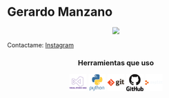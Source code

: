 
<!--
**GerardoManz/GerardoManz** is a ✨ _special_ ✨ repository because its `README.md` (this file) appears on your GitHub profile.

Here are some ideas to get you started:

- 🔭 I’m currently working on ...
- 🌱 I’m currently learning ...
- 👯 I’m looking to collaborate on ...
- 🤔 I’m looking for help with ...
- 💬 Ask me about ...
- 📫 How to reach me: ...
- 😄 Pronouns: ...
- ⚡ Fun fact: ...
-->
# Gerardo Manzano

<div align="center">
<img src="[https://giphy.com/embed/3ornjIhZGFWpbcGMAU](https://media.giphy.com/media/scZPhLqaVOM1qG4lT9/giphy.gif)">
  
</div>

Contactame: [Instagram](https://instagram.com/gerardo_manzanoo)

<div align="center">
  <h3>Herramientas que uso</h3>
  <img src="https://github.com/devicons/devicon/blob/master/icons/visualstudio/visualstudio-line-wordmark.svg" alt="Visual studio code" width="40" height="40">
  <img src="https://github.com/devicons/devicon/blob/master/icons/python/python-original-wordmark.svg" alt="Python" width="40" height="40">
  <img src="https://github.com/devicons/devicon/blob/master/icons/git/git-original-wordmark.svg" alt="Git" width="40" height="40">
  <img src="https://github.com/devicons/devicon/blob/master/icons/github/github-original-wordmark.svg" alt="GitHub" width="40" height="40">
  <img src="https://github.com/devicons/devicon/blob/master/icons/replit/replit-original-wordmark.svg" alt="Replit" width="40" height="40">
</div>
